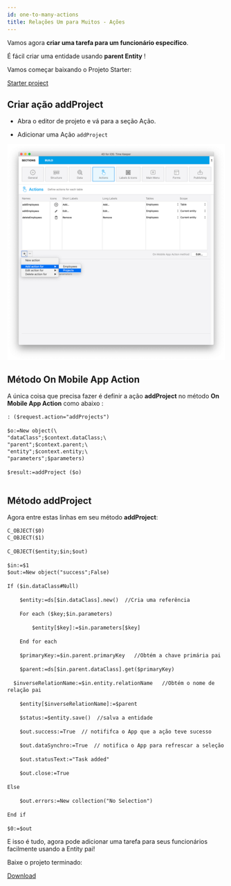 ```yaml
---
id: one-to-many-actions
title: Relações Um para Muitos - Ações
---
```



Vamos agora  **criar uma tarefa para um funcionário específico**.

É fácil criar uma entidade usando **parent Entity** !

Vamos começar baixando o Projeto Starter:

<div className="center-button">
<a className="button button--primary"
href="https://github.com/4d-go-mobile/tutorial-RelationsActions/archive/6c649733f5efd3c799e4e04c05a85e17eeadf7f0.zip">Starter project</a>
</div>

## Criar ação addProject

* Abra o editor de projeto e vá para a seção Ação.

* Adicionar uma Ação `addProject`

![create addProject Method](img/create-addProject-Method-4D-for-iOS-relation-parent-ID.png)


## Método On Mobile App Action

A única coisa que precisa fazer é definir a ação **addProject** no método **On Mobile App Action** como abaixo :

```4d
: ($request.action="addProjects")

$o:=New object(\
"dataClass";$context.dataClass;\
"parent";$context.parent;\
"entity";$context.entity;\
"parameters";$parameters)

$result:=addProject ($o)


```

## Método addProject


Agora entre estas linhas em seu método **addProject**:

```4d
C_OBJECT($0)
C_OBJECT($1)

C_OBJECT($entity;$in;$out)

$in:=$1
$out:=New object("success";False)

If ($in.dataClass#Null)

    $entity:=ds[$in.dataClass].new()  //Cria uma referência

    For each ($key;$in.parameters)

        $entity[$key]:=$in.parameters[$key]

    End for each 

    $primaryKey:=$in.parent.primaryKey   //Obtém a chave primária pai

    $parent:=ds[$in.parent.dataClass].get($primaryKey)

  $inverseRelationName:=$in.entity.relationName   //Obtém o nome de relação pai

    $entity[$inverseRelationName]:=$parent

    $status:=$entity.save()  //salva a entidade

    $out.success:=True  // notififca o App que a ação teve sucesso

    $out.dataSynchro:=True  // notifica o App para refrescar a seleção

    $out.statusText:="Task added"

    $out.close:=True

Else 

    $out.errors:=New collection("No Selection")

End if 

$0:=$out

```

E isso é tudo, agora pode adicionar uma tarefa para seus funcionários facilmente usando a Entity pai!

Baixe o projeto terminado:

<div className="center-button">
<a className="button button--primary"
href="https://github.com/4d-go-mobile/tutorial-RelationsActions/releases/latest/download/tutorial-RelationsActions.zip">Download</a>
</div>
